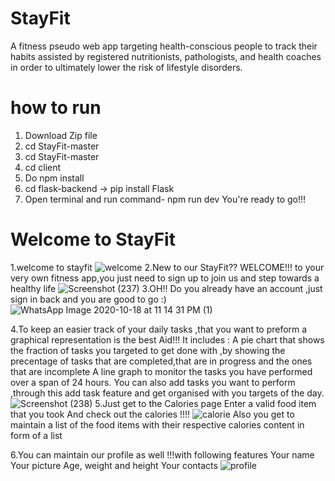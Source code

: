 # StayFit
A fitness pseudo web app targeting health-conscious people to track their habits assisted by registered nutritionists, pathologists, and health coaches in order to ultimately lower the risk of lifestyle disorders.
<br />


# how to run 

1. Download Zip file 
2. cd StayFit-master 
3. cd StayFit-master 
4. cd client 
5. Do npm install 
6. cd flask-backend -> pip install Flask 
7. Open terminal and run command- npm run dev 
You're ready to go!!!
# Welcome to StayFit
1.welcome to stayfit
![welcome](https://user-images.githubusercontent.com/48962118/96376900-416bfb00-119f-11eb-9db6-253267e63e10.png)
2.New to our StayFit??
WELCOME!!!
to your very own fitness app,you just need to sign up to join us and step towards a healthy life
![Screenshot (237)](https://user-images.githubusercontent.com/48962118/96377434-59457e00-11a3-11eb-80da-d6fa00a97cad.png)
3.OH!! Do you already have an account ,just sign in back and you are good to go :)
![WhatsApp Image 2020-10-18 at 11 14 31 PM (1)](https://user-images.githubusercontent.com/48962118/96378120-a1ff3600-11a7-11eb-8424-b2f7ac6eb021.jpeg)

4.To keep an easier track of your daily tasks ,that you want to preform a graphical representation is the best Aid!!!
It includes :
A pie chart that shows the fraction of tasks you targeted to get done with ,by showing the precentage of tasks that are completed,that are in progress and the ones that are incomplete
A line graph to monitor the tasks you have performed over a span of 24 hours.
You can also add tasks you want to perform ,through this add task feature and get organised with you targets of the day.
![Screenshot (238)](https://user-images.githubusercontent.com/48962118/96377891-41bbc480-11a6-11eb-87ee-fe27915577ae.png)
5.Just get to the Calories page
Enter a valid food item that you took
And check out the calories  !!!!
![calorie](https://user-images.githubusercontent.com/48962118/96377500-b04b5300-11a3-11eb-8ed2-283d8d736a76.png)
Also you get to maintain a list of the food items with their respective calories content in form of a list

6.You can maintain our profile as well !!!with following features
Your name
Your picture
Age, weight and height
Your contacts
![profile](https://user-images.githubusercontent.com/48962118/96377496-ab869f00-11a3-11eb-8a34-fb89dab5bd6e.png)

